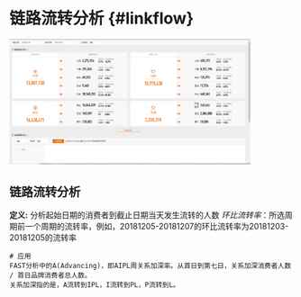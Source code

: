 # 链路流转分析 {#linkflow}

<img src="images/databank-linkflow.png" width="85%" />


## 链路流转分析	

 __定义:__ 分析起始日期的消费者到截止日期当天发生流转的人数
*环比流转率*：所选周期前一个周期的流转率，例如，20181205-20181207的环比流转率为20181203-20181205的流转率


```{}
# 应用
FAST分析中的A(Advancing)，即AIPL周关系加深率。从首日到第七日，关系加深消费者人数 / 首日品牌消费者总人数。
关系加深指的是，A流转到IPL，I流转到PL，P流转到L。

```

